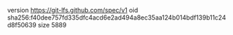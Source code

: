 version https://git-lfs.github.com/spec/v1
oid sha256:f40dee757fd335dfc4acd6e2ad494a8ec35aa124b014bdf139b11c24d8f50639
size 5889

